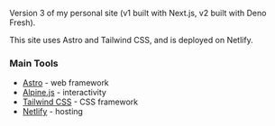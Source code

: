 Version 3 of my personal site (v1 built with Next.js, v2 built with Deno Fresh).

This site uses Astro and Tailwind CSS, and is deployed on Netlify.

### Main Tools

- [Astro](https://astro.build/) - web framework
- [Alpine.js](https://alpinejs.dev/) - interactivity
- [Tailwind CSS](https://tailwindcss.com) - CSS framework
- [Netlify](https://www.netlify.com/) - hosting